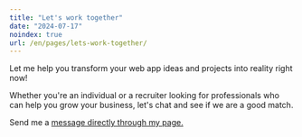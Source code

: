 ```yaml
---
title: "Let's work together"
date: "2024-07-17"
noindex: true
url: /en/pages/lets-work-together/
---
```


Let me help you transform your web app ideas and projects into reality right now! 

Whether you're an individual or a recruiter looking for professionals who can help you grow your business, let's chat and see if we are a good match.

Send me a [message directly through my page.](https://zeedu.dev)

